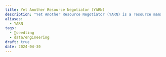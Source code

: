 ```yaml
---
title: Yet Another Resource Negotiator (YARN)
description: "Yet Another Resource Negotiator (YARN) is a resource management and job scheduling framework used in Apache Hadoop for managing resources and running distributed applications on a cluster of machines. "
aliases:
  - YARN
tags:
  - 🌱seedling
  - data/engineering
draft: true
date: 2024-04-30
---
```

